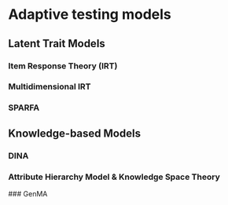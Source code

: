 # Adaptive testing models

## Latent Trait Models

### Item Response Theory (IRT)

### Multidimensional IRT

### SPARFA

## Knowledge-based Models

### DINA

### Attribute Hierarchy Model & Knowledge Space Theory

### GenMA
